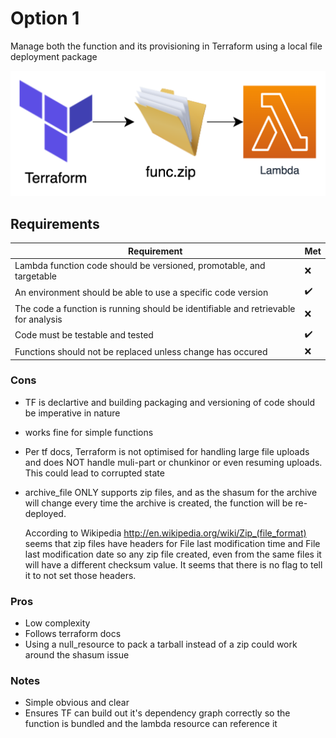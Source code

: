 # Option 1
Manage both the function and its provisioning in Terraform using a local file deployment package

![diagram](diagram.png)


## Requirements
| Requirement | Met |
| ------------|-----|
| Lambda function code should be versioned, promotable, and targetable  | :x: |
| An environment should be able to use a specific code version | :heavy_check_mark: |
| The code a function is running should be identifiable and retrievable for analysis | :x: |
| Code must be testable and tested | :heavy_check_mark: |
| Functions should not be replaced unless change has occured | :x: |

### Cons
 - TF is declartive and building packaging and versioning of code should be imperative in nature
 - works fine for simple functions
 - Per tf docs, Terraform is not optimised for handling large file uploads and does NOT handle muli-part or chunkinor or even resuming uploads. This could lead to corrupted state
 - archive_file ONLY supports zip files, and as the shasum for the archive will change every time the archive is created, the function will be re-deployed.

    According to Wikipedia http://en.wikipedia.org/wiki/Zip_(file_format) seems that zip files have headers for File last modification time and File last modification date so any zip file created, even from the same files it will have a different checksum value. It seems that there is no flag to tell it to not set those headers.

### Pros
 - Low complexity
 - Follows terraform docs
 - Using a null_resource to pack a tarball instead of a zip could work around the shasum issue


### Notes
 - Simple obvious and clear
 - Ensures TF can build out it's dependency graph correctly so the function is bundled and the lambda resource can reference it
